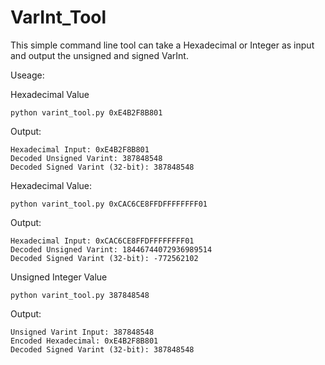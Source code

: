 # VarInt_Tool
This simple command line tool can take a Hexadecimal or Integer as input and output the unsigned and signed VarInt.

Useage:

  Hexadecimal Value
  
  `python varint_tool.py 0xE4B2F8B801`

  Output:
  
    Hexadecimal Input: 0xE4B2F8B801
    Decoded Unsigned Varint: 387848548
    Decoded Signed Varint (32-bit): 387848548
    
  Hexadecimal Value:
  
  `python varint_tool.py 0xCAC6CE8FFDFFFFFFFF01`

  Output:
  
    Hexadecimal Input: 0xCAC6CE8FFDFFFFFFFF01
    Decoded Unsigned Varint: 18446744072936989514
    Decoded Signed Varint (32-bit): -772562102


  Unsigned Integer Value
  
  `python varint_tool.py 387848548`
  
  Output:
  
    Unsigned Varint Input: 387848548
    Encoded Hexadecimal: 0xE4B2F8B801
    Decoded Signed Varint (32-bit): 387848548

  

